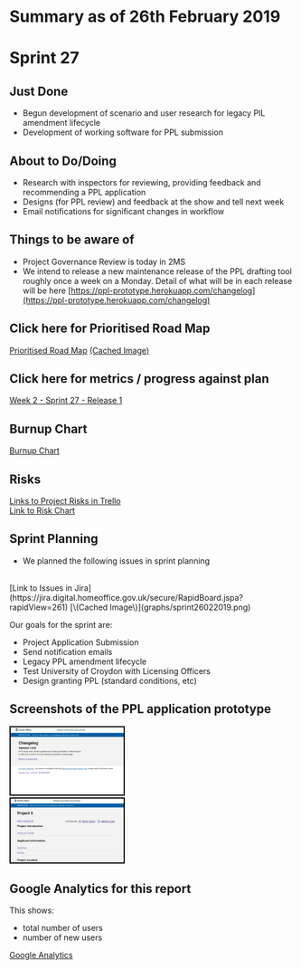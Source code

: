 # Summary as of 26th February 2019 

# Sprint 27

## Just Done
* Begun development of scenario and user research for legacy PIL amendment lifecycle
* Development of working software for PPL submission

## About to Do/Doing
* Research with inspectors for reviewing, providing feedback and recommending a PPL application
* Designs (for PPL review) and feedback at the show and tell next week 
* Email notifications for significant changes in workflow

## Things to be aware of
* Project Governance Review is today in 2MS
* We intend to release a new maintenance release of the PPL drafting tool roughly once a week on a Monday. Detail of what will be in each release will be here [https://ppl-prototype.herokuapp.com/changelog](https://ppl-prototype.herokuapp.com/changelog)

## Click here for Prioritised Road Map
[Prioritised Road Map](https://trello.com/b/p7x9hbPV/prioritised-roadmap)    [\(Cached Image\)](graphs/ASLRoadMap26022019.jpg)

## Click here for metrics / progress against plan
[Week 2 - Sprint 27 - Release 1](graphs/progress26022019.png)

## Burnup Chart
[Burnup Chart](burnup26022019.md)

## Risks
[Links to Project Risks in Trello](https://trello.com/b/VuFuCL7t/risk-register-and-kpis-asl-delivery) 
<br>
[Link to Risk Chart](graphs/risk26022019.png)

## Sprint Planning
* We planned the following issues in sprint planning
<br>
[Link to Issues in Jira](https://jira.digital.homeoffice.gov.uk/secure/RapidBoard.jspa?rapidView=261)    [\(Cached Image\)](graphs/sprint26022019.png)

Our goals for the sprint are:
* Project Application Submission 
* Send notification emails 
* Legacy PPL amendment lifecycle 
* Test University of Croydon with Licensing Officers 
* Design granting PPL (standard conditions, etc)

## Screenshots of the PPL application prototype
<a href="graphs/proto1_26022019.png"><img src="graphs/proto1_26022019.png" alt="HTML5 Icon" width="200" style="border:2px solid black"></a>
<br>
<a href="graphs/proto2_26022019.png"><img src="graphs/proto2_26022019.png" alt="HTML5 Icon" width="200" style="border:2px solid black"></a>
<br>

## Google Analytics for this report

This shows:
* total number of users
* number of new users

[Google Analytics](graphs/GA26022019.jpg)

